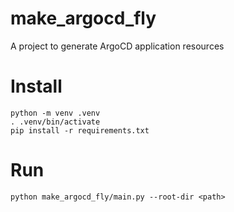 # make_argocd_fly
A project to generate ArgoCD application resources

# Install
```
python -m venv .venv
. .venv/bin/activate
pip install -r requirements.txt
```

# Run
```
python make_argocd_fly/main.py --root-dir <path>
```

